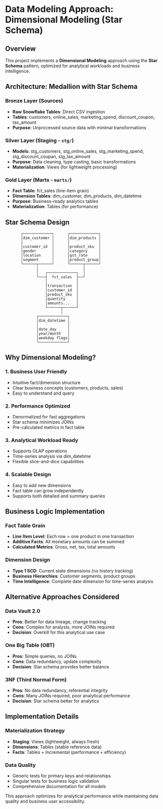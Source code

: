 # Data Modeling Approach: Dimensional Modeling (Star Schema)

## Overview
This project implements a **Dimensional Modeling** approach using the **Star Schema** pattern, optimized for analytical workloads and business intelligence.

## Architecture: Medallion with Star Schema

### Bronze Layer (Sources)
- **Raw Snowflake Tables**: Direct CSV ingestion
- **Tables**: customers, online_sales, marketing_spend, discount_coupon, tax_amount
- **Purpose**: Unprocessed source data with minimal transformations

### Silver Layer (Staging - `stg/`)
- **Models**: stg_customers, stg_online_sales, stg_marketing_spend, stg_discount_coupan, stg_tax_amount
- **Purpose**: Data cleaning, type casting, basic transformations
- **Materialization**: Views (for lightweight processing)

### Gold Layer (Marts - `marts/`)
- **Fact Table**: fct_sales (line-item grain)
- **Dimension Tables**: dim_customer, dim_products, dim_datetime
- **Purpose**: Business-ready analytics tables
- **Materialization**: Tables (for performance)

## Star Schema Design

```
       ┌─────────────┐      ┌─────────────┐
       │dim_customer │      │dim_products │
       │             │      │             │
       │customer_id  │      │product_sku  │
       │gender       │      │category     │
       │location     │      │gst_rate     │
       │segment      │      │product_group│
       └──────┬──────┘      └──────┬──────┘
              │                    │
              │   ┌─────────────┐  │
              └───┤  fct_sales  ├──┘
                  │             │
                  │transaction  │
                  │customer_id  │
                  │product_sku  │
                  │quantity     │
                  │amounts...   │
                  └──────┬──────┘
                         │
              ┌─────────────┐
              │dim_datetime │
              │             │
              │date_day     │
              │year/month   │
              │weekday flags│
              └─────────────┘
```

## Why Dimensional Modeling?

### 1. **Business User Friendly**
- Intuitive fact/dimension structure
- Clear business concepts (customers, products, sales)
- Easy to understand and query

### 2. **Performance Optimized**
- Denormalized for fast aggregations
- Star schema minimizes JOINs
- Pre-calculated metrics in fact table

### 3. **Analytical Workload Ready**
- Supports OLAP operations
- Time-series analysis via dim_datetime
- Flexible slice-and-dice capabilities

### 4. **Scalable Design**
- Easy to add new dimensions
- Fact table can grow independently
- Supports both detailed and summary queries

## Business Logic Implementation

### Fact Table Grain
- **Line Item Level**: Each row = one product in one transaction
- **Additive Facts**: All monetary amounts can be summed
- **Calculated Metrics**: Gross, net, tax, total amounts

### Dimension Design
- **Type 1 SCD**: Current state dimensions (no history tracking)
- **Business Hierarchies**: Customer segments, product groups
- **Time Intelligence**: Complete date dimension for time-series analysis

## Alternative Approaches Considered

### Data Vault 2.0
- **Pros**: Better for data lineage, change tracking
- **Cons**: Complex for analysts, more JOINs required
- **Decision**: Overkill for this analytical use case

### One Big Table (OBT)
- **Pros**: Simple queries, no JOINs
- **Cons**: Data redundancy, update complexity
- **Decision**: Star schema provides better balance

### 3NF (Third Normal Form)
- **Pros**: No data redundancy, referential integrity
- **Cons**: Many JOINs required, poor analytical performance
- **Decision**: Star schema better for analytics

## Implementation Details

### Materialization Strategy
- **Staging**: Views (lightweight, always fresh)
- **Dimensions**: Tables (stable reference data)
- **Facts**: Tables + Incremental (performance + efficiency)

### Data Quality
- Generic tests for primary keys and relationships
- Singular tests for business logic validation
- Comprehensive documentation for all models

This approach optimizes for analytical performance while maintaining data quality and business user accessibility.
